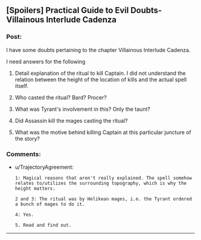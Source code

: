 ## [Spoilers] Practical Guide to Evil Doubts- Villainous Interlude Cadenza

### Post:

I have some doubts pertaining to the chapter Villainous Interlude Cadenza.

I need answers for the following 

1. Detail explanation of the ritual to kill Captain. I did not understand the relation between the height of the location of kills  and the actual spell itself. 

2. Who casted the ritual? Bard? Procer? 

3. What was Tyrant's involvement in this? Only the taunt? 

4. Did Assassin kill the mages casting the ritual? 

5. What was the motive behind killing Captain at this particular juncture of the story?

### Comments:

- u/TrajectoryAgreement:
  ```
  1: Magical reasons that aren't really explained. The spell somehow relates to/utilizes the surrounding topography, which is why the height matters.

  2 and 3: The ritual was by Helikean mages, i.e. the Tyrant ordered a bunch of mages to do it.

  4: Yes.

  5. Read and find out.
  ```

---

